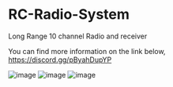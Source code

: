 # RC-Radio-System
Long Range 10 channel Radio and receiver

You can find more information on the link below,
https://discord.gg/pByahDupYP

![image](https://cdn.discordapp.com/attachments/1066083280308404344/1140803933107929151/93A70E43-7BA1-49BC-A37B-BBA931728A13.jpg)
![image](https://cdn.discordapp.com/attachments/1066083280308404344/1140803968679804949/A58F76CA-223C-4BFF-AEDB-9EDF1A7CD9B3.jpg)
![image](https://github.com/guser210/RC-Radio-System/assets/6046585/ed809c56-67ba-475f-8124-849b1af3345a)

